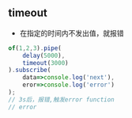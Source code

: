 ## timeout
- 在指定的时间内不发出值，就报错
```js
of(1,2,3).pipe(
    delay(5000),
    timeout(3000)
).subscribe(
    data=>console.log('next'),
    eror=>console.log('error')
);
// 3s后，报错,触发error function
// error
```